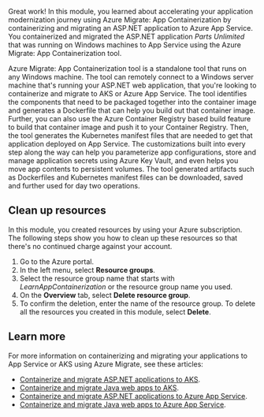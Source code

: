 Great work! In this module, you learned about accelerating your application modernization journey using Azure Migrate: App Containerization by containerizing and migrating an ASP.NET application to Azure App Service. You containerized and migrated the ASP.NET application *Parts Unlimited* that was running on Windows machines to App Service using the Azure Migrate: App Containerization tool.

Azure Migrate: App Containerization tool is a standalone tool that runs on any Windows machine. The tool can remotely connect to a Windows server machine that's running your ASP.NET web application, that you're looking to containerize and migrate to AKS or Azure App Service. The tool identifies the components that need to be packaged together into the container image and generates a Dockerfile that can help you build out that container image. Further, you can also use the Azure Container Registry based build feature to build that container image and push it to your Container Registry. Then, the tool generates the Kubernetes manifest files that are needed to get that application deployed on App Service. The customizations built into every step along the way can help you parameterize app configurations, store and manage application secrets using Azure Key Vault, and even helps you move app contents to persistent volumes. The tool generated artifacts such as Dockerfiles and Kubernetes manifest files can be downloaded, saved and further used for day two operations.

## Clean up resources

In this module, you created resources by using your Azure subscription. The following steps show you how to clean up these resources so that there's no continued charge against your account.

1. Go to the Azure portal.
2. In the left menu, select **Resource groups**.
3. Select the resource group name that starts with *LearnAppContainerization* or the resource group name you used.
4. On the **Overview** tab, select **Delete resource group**.
5. To confirm the deletion, enter the name of the resource group. To delete all the resources you created in this module, select **Delete**.

## Learn more

For more information on containerizing and migrating your applications to App Service or AKS using Azure Migrate, see these articles:

- [Containerize and migrate ASP.NET applications to AKS](https://go.microsoft.com/fwlink/?linkid=2173710).
- [Containerize and migrate Java web apps to AKS](https://go.microsoft.com/fwlink/?linkid=2173511).
- [Containerize and migrate ASP.NET applications to Azure App Service](https://go.microsoft.com/fwlink/?linkid=2173711).
- [Containerize and migrate Java web apps to Azure App Service](https://go.microsoft.com/fwlink/?linkid=2173512).

